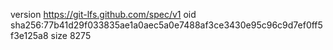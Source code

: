 version https://git-lfs.github.com/spec/v1
oid sha256:77b41d29f033835ae1a0aec5a0e7488af3ce3430e95c96c9d7ef0ff5f3e125a8
size 8275

